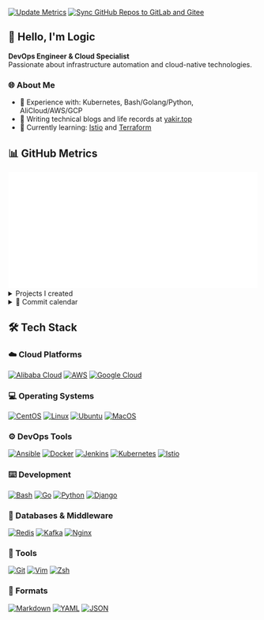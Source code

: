 [![Update Metrics](https://github.com/logic3579/logic3579/actions/workflows/metrics.yaml/badge.svg)](https://github.com/logic3579/logic3579/actions/workflows/metrics.yaml)
[![Sync GitHub Repos to GitLab and Gitee](https://github.com/logic3579/logic3579/actions/workflows/sync-repos.yml/badge.svg)](https://github.com/logic3579/logic3579/actions/workflows/sync-repos.yml)

## :wave: Hello, I'm Logic

**DevOps Engineer & Cloud Specialist**  
Passionate about infrastructure automation and cloud-native technologies.

### :globe_with_meridians: About Me

- :wrench: Experience with: Kubernetes, Bash/Golang/Python, AliCloud/AWS/GCP
- :memo: Writing technical blogs and life records at [yakir.top](https://yakir.top/)
- :seedling: Currently learning: [Istio](https://istio.io/) and [Terraform](https://www.terraform.io/)


## :bar_chart: GitHub Metrics

<a href="https://github.com/lowlighter/metrics">
  <img src="./metrics.classic.svg"/>
</a>

<details>
  <summary>Projects I created</summary>
  <a href="https://github.com/logic3579?tab=repositories&q=&type=&language=&sort=stargazers">
    <img src="./metrics.plugin.repositories.starred.svg"/>
  </a>
</details>

<details>
  <summary>📆 Commit calendar</summary>
  <a href="https://github.com/logic3579?tab=repositories&q=&type=&language=&sort=stargazers">
    <img src="./metrics.plugin.calendar.full.svg"/>
  </a>
</details>

## :hammer_and_wrench: Tech Stack

<!-- Badges List: https://github.com/alexandresanlim/Badges4-README.md-Profile -->
<!-- Badges Search: https://github.com/Aveek-Saha/GitHub-Profile-Badges -->

### :cloud: Cloud Platforms
[![Alibaba Cloud](https://img.shields.io/badge/Alibaba_Cloud-FF6A00?style=for-the-badge&logo=alibabacloud&logoColor=white)](https://www.aliyun.com/)
[![AWS](https://img.shields.io/badge/AWS-%23FF9900?style=for-the-badge&logo=amazon-aws&logoColor=white)](https://aws.amazon.com/)
[![Google Cloud](https://img.shields.io/badge/Google_Cloud-4285F4?style=for-the-badge&logo=google-cloud&logoColor=white)](https://cloud.google.com/)

### :computer: Operating Systems
[![CentOS](https://img.shields.io/badge/CentOS-262577?style=for-the-badge&logo=CentOS&logoColor=white)](https://www.centos.org/)
[![Linux](https://img.shields.io/badge/Linux-FCC624?style=for-the-badge&logo=linux&logoColor=white)](https://www.linux.org/)
[![Ubuntu](https://img.shields.io/badge/Ubuntu-E95420?style=for-the-badge&logo=ubuntu&logoColor=white)](https://ubuntu.com/)
[![MacOS](https://img.shields.io/badge/macOS-000000?style=for-the-badge&logo=apple&logoColor=white)](https://www.apple.com/macos/)

### :gear: DevOps Tools
[![Ansible](https://img.shields.io/badge/ansible-%231A1918?style=for-the-badge&logo=ansible&logoColor=white)](https://www.ansible.com/)
[![Docker](https://img.shields.io/badge/docker-%230db7ed?style=for-the-badge&logo=docker&logoColor=white)](https://www.docker.com/)
[![Jenkins](https://img.shields.io/badge/jenkins-%23D24939?style=for-the-badge&logo=jenkins&logoColor=white)](https://www.jenkins.io/)
[![Kubernetes](https://img.shields.io/badge/kubernetes-%23326ce5?style=for-the-badge&logo=kubernetes&logoColor=white)](https://kubernetes.io/)
[![Istio](https://img.shields.io/badge/Istio-466BB0?style=for-the-badge&logo=Istio&logoColor=white)](https://github.com/istio/istio)

### :keyboard: Development
[![Bash](https://img.shields.io/badge/bash-%23121011?style=for-the-badge&logo=gnu-bash&logoColor=white)](https://www.gnu.org/software/bash/)
[![Go](https://img.shields.io/badge/go-%2300ADD8?style=for-the-badge&logo=go&logoColor=white)](https://golang.org/)
[![Python](https://img.shields.io/badge/python-3670A0?style=for-the-badge&logo=python&logoColor=ffdd54)](https://www.python.org/)
[![Django](https://img.shields.io/badge/Django-092E20.svg?style=for-the-badge&logo=Django&logoColor=white)](https://github.com/django/django)

### :floppy_disk: Databases & Middleware
[![Redis](https://img.shields.io/badge/redis-%23DD0031?style=for-the-badge&logo=redis&logoColor=white)](https://redis.io/)
[![Kafka](https://img.shields.io/badge/Apache_Kafka-231F20?style=for-the-badge&logo=apache-kafka&logoColor=white)](https://kafka.apache.org/)
[![Nginx](https://img.shields.io/badge/nginx-%23009639?style=for-the-badge&logo=nginx&logoColor=white)](https://www.nginx.com/)

### :toolbox: Tools
[![Git](https://img.shields.io/badge/git-%23F05033?style=for-the-badge&logo=git&logoColor=white)](https://git-scm.com/)
[![Vim](https://img.shields.io/badge/VIM-%2311AB00?style=for-the-badge&logo=vim&logoColor=white)](https://www.vim.org/)
[![Zsh](https://img.shields.io/badge/Zsh-%23F15A24?style=for-the-badge&logo=zsh&logoColor=white)](https://www.zsh.org/)

### :page_facing_up: Formats
[![Markdown](https://img.shields.io/badge/markdown-%23000000?style=for-the-badge&logo=markdown&logoColor=white)](https://daringfireball.net/projects/markdown/)
[![YAML](https://img.shields.io/badge/YAML-%23CB171E?style=for-the-badge&logo=yaml&logoColor=white)](https://yaml.org/)
[![JSON](https://img.shields.io/badge/json-%23000000?style=for-the-badge&logo=json&logoColor=white)](https://www.json.org/)
